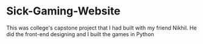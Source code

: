 # Sick-Gaming-Website
This was college's capstone project that I had built with my friend Nikhil. He did the front-end designing
and I built the games in Python
